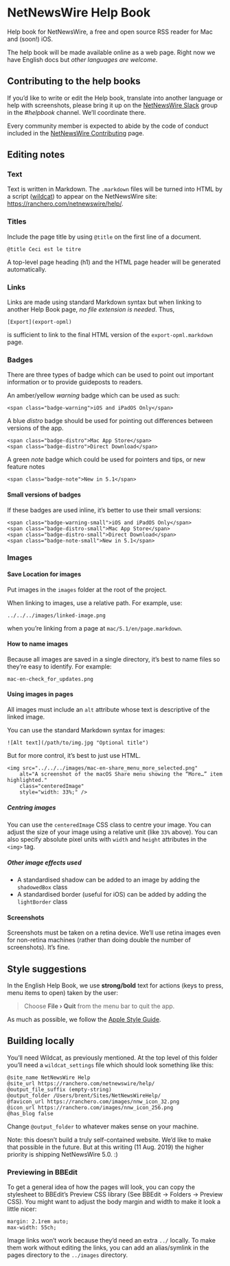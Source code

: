 # NetNewsWire Help Book

Help book for NetNewsWire, a free and open source RSS reader for Mac and (soon!) iOS. 

The help book will be made available online as a web page. Right now we have English docs but *other languages are welcome*.


Contributing to the help books
------------------------------

If you’d like to write or edit the Help book, translate into another language or help with screenshots, please bring it up on the [NetNewsWire Slack][slack] group in the *#helpbook* channel. We’ll coordinate there.

Every community member is expected to abide by the code of conduct included in the [NetNewsWire Contributing][contrib] page.

[slack]: https://ranchero.com/netnewswire/slack
[contrib]: https://github.com/Ranchero-Software/NetNewsWire/blob/master/CONTRIBUTING.md


Editing notes
-------------

### Text

Text is written in Markdown. The `.markdown` files will be turned into HTML by a script ([wildcat][wc]) to appear on the NetNewsWire site: <https://ranchero.com/netnewswire/help/>.

[wc]: https://github.com/Ranchero-Software/wildcat


### Titles

Include the page title by using `@title` on the first line of a document.

	@title Ceci est le titre
	
A top-level page heading (h1) and the HTML page header will be generated automatically.


### Links

Links are made using standard Markdown syntax but when linking to another Help Book page, *no file extension is needed*. Thus,

	[Export](export-opml)

is sufficient to link to the final HTML version of the `export-opml.markdown` page.


### Badges

There are three types of badge which can be used to point out important information or to provide guideposts to readers.

An amber/yellow *warning* badge which can be used as such:

	<span class="badge-warning">iOS and iPadOS Only</span>

A blue *distro* badge should be used for pointing out differences between versions of the app.

	<span class="badge-distro">Mac App Store</span>
	<span class="badge-distro">Direct Download</span>

A green *note* badge which could be used for pointers and tips, or new feature notes

	<span class="badge-note">New in 5.1</span>

#### Small versions of badges

If these badges are used inline, it’s better to use their small versions:

	<span class="badge-warning-small">iOS and iPadOS Only</span>
	<span class="badge-distro-small">Mac App Store</span>
	<span class="badge-distro-small">Direct Download</span>
	<span class="badge-note-small">New in 5.1</span>



### Images


#### Save Location for images

Put images in the `images` folder at the root of the project.

When linking to images, use a relative path. For example, use:

	../../../images/linked-image.png

when you’re linking from a page at `mac/5.1/en/page.markdown`.


#### How to name images

Because all images are saved in a single directory, it’s best to name files so they’re easy to identify. For example:

	mac-en-check_for_updates.png


#### Using images in pages

All images must include an `alt` attribute whose text is descriptive of the linked image.

You can use the standard Markdown syntax for images:

	![Alt text](/path/to/img.jpg "Optional title")
	
But for more control, it’s best to just use HTML.

	<img src="../../../images/mac-en-share_menu_more_selected.png"
    	alt="A screenshot of the macOS Share menu showing the “More…” item highlighted."
    	class="centeredImage"
    	style="width: 33%;" />

##### Centring images

You can use the `centeredImage` CSS class to centre your image. You can adjust the size of your image using a relative unit (like `33%` above). You can also specify absolute pixel units with `width` and `height` attributes in the `<img>` tag.

##### Other image effects used

- A standardised shadow can be added to an image by adding the `shadowedBox` class
- A standardised border (useful for iOS) can be added by adding the `lightBorder` class


#### Screenshots

Screenshots must be taken on a retina device. We’ll use retina images even for non-retina machines (rather than doing double the number of screenshots). It’s fine.



Style suggestions
-----------------

In the English Help Book, we use **strong/bold** text for actions (keys to press, menu items to open) taken by the user:

> Choose **File › Quit** from the menu bar to quit the app.

As much as possible, we follow the [Apple Style Guide][asg].

[asg]: https://books.apple.com/jp/book/apple-style-guide/id1161855204?l=en "Apple Style Guide on Apple Books"



Building locally
----------------

You’ll need Wildcat, as previously mentioned. At the top level of this folder you’ll need a `wildcat_settings` file which should look something like this:

	@site_name NetNewsWire Help
	@site_url https://ranchero.com/netnewswire/help/
	@output_file_suffix (empty-string)
	@output_folder /Users/brent/Sites/NetNewsWireHelp/
	@favicon_url https://ranchero.com/images/nnw_icon_32.png
	@icon_url https://ranchero.com/images/nnw_icon_256.png
	@has_blog false

Change `@output_folder` to whatever makes sense on your machine.

Note: this doesn’t build a truly self-contained website. We’d like to make that possible in the future. But at this writing (11 Aug. 2019) the higher priority is shipping NetNewsWire 5.0. :)


### Previewing in BBEdit

To get a general idea of how the pages will look, you can copy the stylesheet to BBEdit’s Preview CSS library (See BBEdit → Folders → Preview CSS). You might want to adjust the body margin and width to make it look a little nicer:

	margin: 2.1rem auto;
	max-width: 55ch;

Image links won’t work because they’d need an extra `../` locally. To make them work without editing the links, you can add an alias/symlink in the pages directory to the `../images` directory.